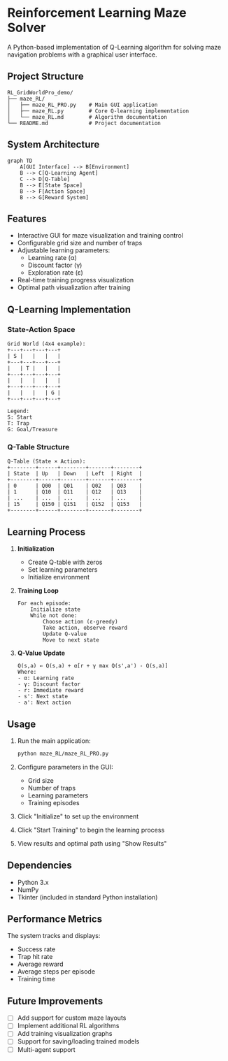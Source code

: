 # Reinforcement Learning Maze Solver

A Python-based implementation of Q-Learning algorithm for solving maze navigation problems with a graphical user interface.

## Project Structure

```
RL_GridWorldPro_demo/
├── maze_RL/
│   ├── maze_RL_PRO.py    # Main GUI application
│   ├── maze_RL.py        # Core Q-learning implementation
│   └── maze_RL.md        # Algorithm documentation
└── README.md             # Project documentation
```

## System Architecture

```mermaid
graph TD
    A[GUI Interface] --> B[Environment]
    B --> C[Q-Learning Agent]
    C --> D[Q-Table]
    B --> E[State Space]
    B --> F[Action Space]
    B --> G[Reward System]
```

## Features

- Interactive GUI for maze visualization and training control
- Configurable grid size and number of traps
- Adjustable learning parameters:
  - Learning rate (α)
  - Discount factor (γ)
  - Exploration rate (ε)
- Real-time training progress visualization
- Optimal path visualization after training

## Q-Learning Implementation

### State-Action Space
```
Grid World (4x4 example):
+---+---+---+---+
| S |   |   |   |
+---+---+---+---+
|   | T |   |   |
+---+---+---+---+
|   |   |   |   |
+---+---+---+---+
|   |   |   | G |
+---+---+---+---+

Legend:
S: Start
T: Trap
G: Goal/Treasure
```

### Q-Table Structure
```
Q-Table (State × Action):
+--------+------+--------+-------+--------+
| State  | Up   | Down   | Left  | Right  |
+--------+------+--------+-------+--------+
| 0      | Q00  | Q01    | Q02   | Q03    |
| 1      | Q10  | Q11    | Q12   | Q13    |
| ...    | ...  | ...    | ...   | ...    |
| 15     | Q150 | Q151   | Q152  | Q153   |
+--------+------+--------+-------+--------+
```

## Learning Process

1. **Initialization**
   - Create Q-table with zeros
   - Set learning parameters
   - Initialize environment

2. **Training Loop**
   ```
   For each episode:
       Initialize state
       While not done:
           Choose action (ε-greedy)
           Take action, observe reward
           Update Q-value
           Move to next state
   ```

3. **Q-Value Update**
   ```
   Q(s,a) ← Q(s,a) + α[r + γ max Q(s',a') - Q(s,a)]
   Where:
   - α: Learning rate
   - γ: Discount factor
   - r: Immediate reward
   - s': Next state
   - a': Next action
   ```

## Usage

1. Run the main application:
   ```bash
   python maze_RL/maze_RL_PRO.py
   ```

2. Configure parameters in the GUI:
   - Grid size
   - Number of traps
   - Learning parameters
   - Training episodes

3. Click "Initialize" to set up the environment

4. Click "Start Training" to begin the learning process

5. View results and optimal path using "Show Results"

## Dependencies

- Python 3.x
- NumPy
- Tkinter (included in standard Python installation)

## Performance Metrics

The system tracks and displays:
- Success rate
- Trap hit rate
- Average reward
- Average steps per episode
- Training time

## Future Improvements

- [ ] Add support for custom maze layouts
- [ ] Implement additional RL algorithms
- [ ] Add training visualization graphs
- [ ] Support for saving/loading trained models
- [ ] Multi-agent support

